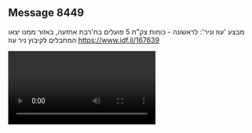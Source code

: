 ## Message 8449

מבצע 'עוז וניר':
לראשונה - כוחות צק"ח 5 פועלים בח'רבת אחזעה, באזור ממנו יצאו המחבלים לקיבוץ ניר עוז
https://www.idf.il/167639

![Video](./8449/8449_media.mp4)
